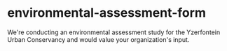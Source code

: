 # environmental-assessment-form
We're conducting an environmental assessment study for the Yzerfontein Urban Conservancy and would value your organization's input.
